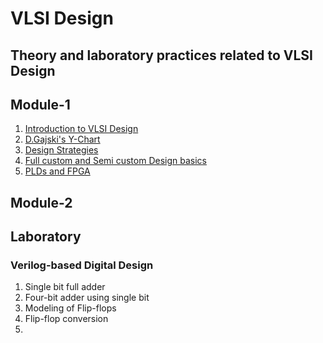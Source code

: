 # VLSI Design
## Theory and laboratory practices related to VLSI Design
## Module-1 ##
1. [Introduction to VLSI Design](https://github.com/charlie2951/vlsi/blob/main/theory/module1/Intro.md)
2. [D.Gajski's Y-Chart](https://github.com/charlie2951/vlsi/blob/main/theory/module1/ychart.md)
3. [Design Strategies](https://github.com/charlie2951/vlsi/blob/main/theory/module1/design_strategy.md)
4. [Full custom and Semi custom Design basics](https://github.com/charlie2951/vlsi/blob/main/theory/module1/design_style.md)
5. [PLDs and FPGA](https://github.com/charlie2951/vlsi/blob/main/theory/module1/programmable_asic.md)

## Module-2 ##


## Laboratory ##
### Verilog-based Digital Design 
1. Single bit full adder
2. Four-bit adder using single bit
3. Modeling of Flip-flops
4. Flip-flop conversion
5. 
